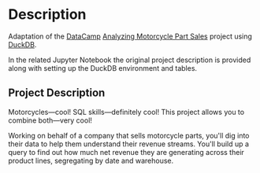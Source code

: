 # Description
Adaptation of the [DataCamp](https://www.datacamp.com) [Analyzing Motorcycle Part Sales](https://app.datacamp.com/learn/projects/1574) project using [DuckDB](https://duckdb.org/). 

In the related Jupyter Notebook the original project description is provided along with setting up the DuckDB environment and tables. 

## Project Description
Motorcycles—cool! SQL skills—definitely cool! This project allows you to combine both—very cool!

Working on behalf of a company that sells motorcycle parts, you'll dig into their data to help them understand their revenue streams. You'll build up a query to find out how much net revenue they are generating across their product lines, segregating by date and warehouse.
